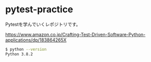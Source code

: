 # pytest-practice
Pytestを学んでいくレポジトリです。

https://www.amazon.co.jp/Crafting-Test-Driven-Software-Python-applications/dp/183864265X

```BASH
$ python --version
Python 3.8.2
```

